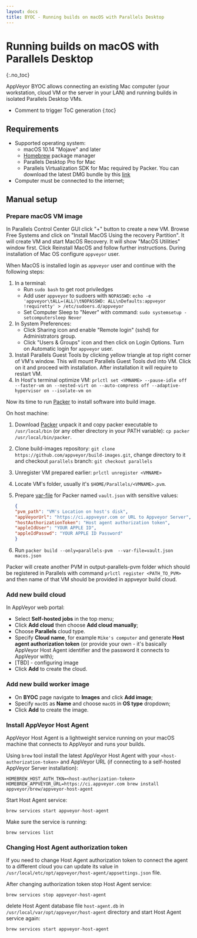 ```yaml
---
layout: docs
title: BYOC - Running builds on macOS with Parallels Desktop
---
```


<!-- markdownlint-disable MD022 MD032 -->
# Running builds on macOS with Parallels Desktop
{:.no_toc}

AppVeyor BYOC allows connecting an existing Mac computer (your workstation, cloud VM or the server in your LAN) and running builds in isolated Parallels Desktop VMs.

* Comment to trigger ToC generation
{:toc}
<!-- markdownlint-enable MD022 MD032 -->

## Requirements

* Supported operating system:
    * macOS 10.14 "Mojave" and later
    * [Homebrew](https://brew.sh/) package manager
    * Parallels Desktop Pro for Mac
    * Parallels Virtualization SDK for Mac required by Packer. You can download the latest DMG bundle by this [link](http://www.parallels.com/download/pvsdk/)
* Computer must be connected to the internet;

## Manual setup

### Prepare macOS VM image

In Parallels Control Center GUI click "+" button to create a new VM. Browse Free Systems and click on "Install MacOS Using the recovery Partition". It will create VM and start MacOS Recovery. It will show "MacOS Utilities" window first. Click Reinstall MacOS and follow further instructions. During installation of Mac OS configure `appveyor` user.

When MacOS is installed login as `appveyor` user and continue with the following steps:

1. In a terminal:
    * Run `sudo bash` to get root priviledges
    * Add user `appveyor` to sudoers with `NOPASSWD`: `echo -e 'appveyor\tALL=(ALL)\tNOPASSWD: ALL\nDefaults:appveyor        !requiretty' > /etc/sudoers.d/appveyor`
    * Set Computer Sleep to "Never" with command: `sudo systemsetup -setcomputersleep Never`
2. In System Preferences:
    * Click Sharing icon and enable "Remote login" (sshd) for Administrators group.
    * Click "Users & Groups" icon and then click on Login Options. Turn on Automatic login for `appveyor` user.
3. Install Parallels Guest Tools by clicking yellow triangle at top right corner of VM's window. This will mount Parallels Guest Tools dvd into VM. Click on it and proceed with installation. After installation it will require to restart VM.
4. In Host's terminal optimize VM: `prlctl set <VMNAME> --pause-idle off --faster-vm on --nested-virt on --auto-compress off --adaptive-hypervisor on --isolate-vm on`

Now its time to run [Packer](https://packer.io/) to install software into build image.

On host machine:

1. Download [Packer](https://packer.io/downloads.html) unpack it and copy packer executable to `/usr/local/bin` (or any other directory in your PATH variable): `cp packer /usr/local/bin/packer`.
2. Clone build-images repository: `git clone https://github.com/appveyor/build-images.git`, change directory to it and checkout `parallels` branch: `git checkout parallels`
3. Unregister VM prepared earlier: `prlctl unregister <VMNAME>`
4. Locate VM's folder, usually it's `$HOME/Parallels/<VMNAME>.pvm`.
5. Prepare [var-file](https://packer.io/docs/templates/user-variables.html#from-a-file) for Packer named `vault.json` with sensitive values:

    ```json
    {
    "pvm_path": "VM's Location on host's disk",
    "appVeyorUrl": "https://ci.appveyor.com or URL to Appveyor Server",
    "hostAuthorizationToken": "Host agent authorization token",
    "appleIdUser": "YOUR APPLE ID",
    "appleIdPasswd": "YOUR APPLE ID Password"
    }
    ```

6. Run `packer build --only=parallels-pvm  --var-file=vault.json macos.json`

Packer will create another PVM in output-parallels-pvm folder which should be registered in Parallels with command `prlctl register <PATH_TO_PVM>` and then name of that VM should be provided in appveyor build cloud.

### Add new build cloud

In AppVeyor web portal:

* Select **Self-hosted jobs** in the top menu;
* Click **Add cloud** then choose **Add cloud manually**;
* Choose **Parallels** cloud type.
* Specify **Cloud name**, for example `Mike's computer` and generate **Host agent authorization token** (or provide your own - it's basically AppVeyor Host Agent identifier and the password it connects to AppVeyor with);
* [TBD] - configuring image
* Click **Add** to create the cloud.

### Add new build worker image

* On **BYOC** page navigate to **Images** and click **Add image**;
* Specify `macOS` as **Name** and choose `macOS` in **OS type** dropdown;
* Click **Add** to create the image.

### Install AppVeyor Host Agent

AppVeyor Host Agent is a lightweight service running on your macOS machine that connects to AppVeyor and runs your builds.

Using `brew` tool install the latest AppVeyor Host Agent with your `<host-authorization-token>` and AppVeyor URL (if connecting to a self-hosted AppVeyor Server installation):

    HOMEBREW_HOST_AUTH_TKN=<host-authorization-token> HOMEBREW_APPVEYOR_URL=https://ci.appveyor.com brew install appveyor/brew/appveyor-host-agent

Start Host Agent service:

    brew services start appveyor-host-agent

Make sure the service is running:

    brew services list

### Changing Host Agent authorization token

If you need to change Host Agent authorization token to connect the agent to a different cloud you can update its value in `/usr/local/etc/opt/appveyor/host-agent/appsettings.json` file.

After changing authorization token stop Host Agent service:

    brew services stop appveyor-host-agent

delete Host Agent database file `host-agent.db` in `/usr/local/var/opt/appveyor/host-agent` directory and start Host Agent service again:

    brew services start appveyor-host-agent
